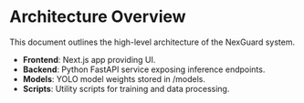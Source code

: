 # Architecture Overview

This document outlines the high-level architecture of the NexGuard system.

- **Frontend**: Next.js app providing UI.
- **Backend**: Python FastAPI service exposing inference endpoints.
- **Models**: YOLO model weights stored in /models.
- **Scripts**: Utility scripts for training and data processing.
